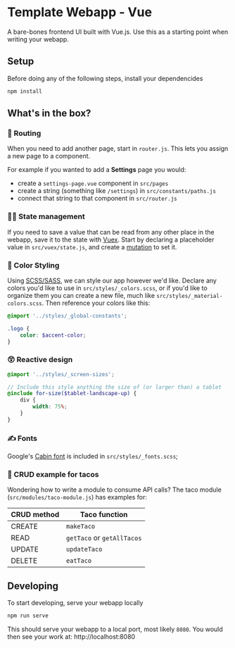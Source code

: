 # Template Webapp - Vue

A bare-bones frontend UI built with Vue.js. Use this as a starting point when writing your webapp.

## Setup

Before doing any of the following steps, install your dependencides

```bash
npm install
```

## What's in the box?

### 🚗 Routing

When you need to add another page, start in `router.js`. This lets you assign a new page to a component.

For example if you wanted to add a **Settings** page you would:

-   create a `settings-page.vue` component in `src/pages`
-   create a string (something like `/settings`) in `src/constants/paths.js`
-   connect that string to that component in `src/router.js`

### 👩‍⚖️ State management

If you need to save a value that can be read from any other place in the webapp, save it to the state with [Vuex](https://vuex.vuejs.org/). Start by declaring a placeholder value in `src/vuex/state.js`, and create a [mutation](https://vuex.vuejs.org/guide/mutations.html) to set it.

### 🌈 Color Styling

Using [SCSS/SASS](https://sass-lang.com/), we can style our app however we'd like. Declare any colors you'd like to use in `src/styles/_colors.scss`, or if you'd like to organize them you can create a new file, much like `src/styles/_material-colors.scss`. Then reference your colors like this:

```scss
@import '../styles/_global-constants';

.logo {
	color: $accent-color;
}
```

### 😲 Reactive design

```scss
@import '../styles/_screen-sizes';

// Include this style anything the size of (or larger than) a tablet
@include for-size($tablet-landscape-up) {
	div {
		width: 75%;
	}
}
```

### ✍ Fonts

Google's [Cabin font](https://fonts.google.com/specimen/Cabin) is included in `src/styles/_fonts.scss`;

### 🌮 CRUD example for tacos

Wondering how to write a module to consume API calls? The taco module (`src/modules/taco-module.js`) has examples for:

| CRUD method | Taco function              |
| ----------- | -------------------------- |
| CREATE      | `makeTaco`                 |
| READ        | `getTaco` or `getAllTacos` |
| UPDATE      | `updateTaco`               |
| DELETE      | `eatTaco`                  |

## Developing

To start developing, serve your webapp locally

```bash
npm run serve
```

This should serve your webapp to a local port, most likely `8080`. You would then see your work at: http://localhost:8080
